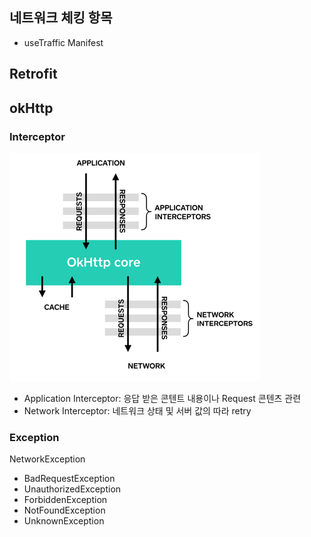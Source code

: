 
## 네트워크 체킹 항목
 - useTraffic Manifest


## Retrofit


 ## okHttp

 ### Interceptor
 <img src="https://github.com/KennethSS/android-study-network/blob/master/resource/okhttp_core.png" align="start"></img>
 
 - Application Interceptor: 응답 받은 콘텐트 내용이나 Request 콘텐츠 관련
 - Network Interceptor: 네트워크 상태 및 서버 값의 따라 retry


### Exception

NetworkException
- BadRequestException
- UnauthorizedException
- ForbiddenException
- NotFoundException
- UnknownException
